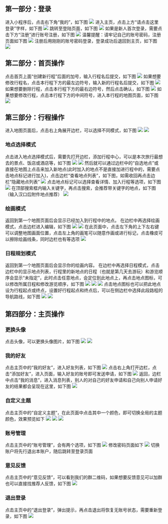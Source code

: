 ## 第一部分：登录
进入小程序后，点击右下角“我的”，如下图
![](images/使用指导图/首页（未登录）.jpg)
进入主页，点击上方“请点击这里登录”字样，如下图
![](images/使用指导图/主页（未登录）.jpg)
跳转至登陆页面，如下图
![](images/使用指导图/登录1.jpg)
如果是新人首次登录，需要点击下方“注册”进行账号注册，如下图
![](images/使用指导图/登录2.jpg)
温馨提醒：请牢记自己的账号密码，注册页面如下图
![](images/使用指导图/注册.jpg)
注册后用刚刚的账号密码登录，登录成功后退回到主页，如下图
![](images/使用指导图/主页（已登录）.jpg)
## 第二部分：首页操作
点击首页上面“创建新行程”后面的加号，输入行程名后提交，如下图
![](images/使用指导图/新建地图.jpg)
如果想要修改行程名，点击本行程下方的最左边符号，输入新的行程名后提交，如下图
![](images/使用指导图/改地图名.jpg)
如果想要删除行程，点击本行程下方的最右边符号，然后点击确认，如下图
![](images/使用指导图/删除地图.jpg)
如果想要修改行程，点击本行程下方的中间符号，进入本行程的地图页面，如下图
![](images/使用指导图/首页（进入地图）.jpg)
## 第三部分：行程操作
进入地图页面后，点击右上角展开边栏，可以选择不同模式，如下图
![](images/使用指导图/地图1.jpg)
![](images/使用指导图/地图1（边栏）.jpg)
### 地点选择模式
点击进入地点选择模式后，需要先打开边栏，添加行程中心，可以是本次旅行最想去的景点、饭店或酒店等，如下图
![](images/使用指导图/地点选择（边栏）.jpg)
![](images/使用指导图/按名称找地点.jpg)
然后就可以通过边栏中的“自选地点”或直接在地图上点击来加入新地点(此时加入的地点不是直接加进行程中的，需要点击地点标记进行加入)，点击边栏“查看地点列表”，如下图，如需收回再点击边栏“隐藏地点列表”
![](images/使用指导图/地点列表.jpg)
点击地点标记可以选择查看详情、加入行程等选项，如下图
![](images/使用指导图/点击地点.jpg)
在顶部搜索框内输入关键字，再点击搜索，会推荐带关键字的地点，如下图（输入汉口后附件地点推荐）
![](images/使用指导图/搜索推荐.jpg)
### 绘画模式
返回到第一个地图页面后会显示已经加入到行程中的地点。
在边栏中再选择绘画模式，点击边栏进入编辑，如下图
![](images/使用指导图/绘画（进入前）.jpg)
![](images/使用指导图/绘画（进入后）.jpg)
在此页面中，点击左下角的上下左右键可以调整地图画面位置，点击左上角的画笔可以随意作画或进行标记，点击橡皮可以擦除绘画线条，同时边栏也有等选项
![](images/使用指导图/绘画.jpg)
### 日程规划模式
返回到第一个地图页面后会显示你的绘画内容。
在边栏中再选择日程模式，点击边栏中的显示地点列表，行程里的新地点的日程（也就是第几天去游玩）和游览顺序会显示“未指定”，此时点击任意地点，会定位到此地点上，再点击地点图标，可以修改所属日程和修改游览顺序，如下图
![](images/使用指导图/显示地点列表.jpg)
![](images/使用指导图/日程模式点击地点.jpg)
![](/images/使用指导图/修改日程.jpg)
点击地点图标也可以把此地点设为行程起点或终点，设置好行程起点和终点后，可以在侧边栏中选择此段路程的导航路线，如下图
![](/images/使用指导图/日程模式点击地点2.jpg)
![](/images/使用指导图/日程边栏.jpg)
## 第四部分：主页操作
### 更换头像
点击头像，可以更换头像图片，如下图
![](/images/使用指导图/换头像1.jpg)
![](/images/使用指导图/换头像2.jpg)
### 我的好友
点击主页中的“我的好友”，进入好友列表，如下图
![](/images/使用指导图/好友列表.jpg)
点击右上角打开边栏，点击“添加好友”，进入页面，输入好友的账号即可发送申请，如下图
![](/images/使用指导图/添加好友.jpg)
返回，边栏中点击“我的消息”，进入消息列表，别人的对自己的好友申请和自己向别人申请好友的结果都会呈现在这里，如下图
![](/images/使用指导图/消息.jpg)
### 自定义主题
点击主页中的“自定义主题”，在此页面中点击其中一个颜色，即可切换全局的主题颜色，效果预览如下
![](/images/使用指导图/更换颜色.jpg)
![](/images/使用指导图/粉.jpg)
![](/images/使用指导图/黑.jpg)
### 账号管理
点击主页中的“账号管理”，会有两个选项，如下图
![](/images/使用指导图/账号管理.jpg)
修改密码页面如下
![](/images/使用指导图/更换密码.jpg)
切换账户将先行退出本账户，随后跳转至登录页面
### 意见反馈
点击主页中的“意见反馈”，可以看到我们的群二维码，如果想要反馈意见可以加群也可以直接找推荐人反馈，如下图
![](/images/使用指导图/问题反馈.jpg)
### 退出登录
点击主页中的“退出登录”，弹出提示，再点击退出将恢复无账号状态，需要重新登录，如下图
![](/images/使用指导图/退出消息提示.jpg)
